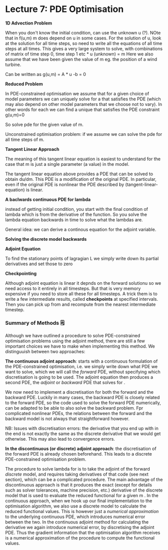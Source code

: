 # Lecture 7: PDE Optimisation



**1D Advection Problem**

When you don't know the initial condition, can use the unknown u (?). NOte that in f(u,m) m does depend on u in some cases.
For the solution of u, look at the solution for all time steps, so need to write all the equations of all time steps at all times.
This gives a very large system to solve, with combinations of matrix of time step 0, time step 1 etc * u (unknown) = m
Here we also assume that we have been given the value of m eg. the position of a wind turbine.


Can be written as g(u,m) = A * u -b = 0

**Reduced Problem**

In PDE-constrained optimisation we assume that for a given choice of model parameters  we can uniquely solve for a  that satisfies the PDE (which may also depend on other model parameters that we choose not to vary). 
In other words for each  we can find a unique  that satisfies the PDE constraint g(u,m)=0

So solve pde for the given value of m.

Unconstrained optimisation problem: if we assume we can solve the pde for all time steps of m.

**Tangent Linear Approach**

The meaning of this tangent linear equation is easiest to understand for the case that m is just a single parameter (a value) in the model.

The tangent linear equation above provides a PDE that can be solved to obtain du/dm. This PDE is a modification of the original PDE. In particular, even if the original PDE is nonlinear the PDE described by (tangent-linear-equation) is linear.


**A baclwards continuous PDE for lambda**

instead of getting initial condition, you start with the final condition of lambda which is from the derivative of the function. So you solve the lambda equation backwards in time to solve what the lambdas are.

General idea: we can derive a continous equation for the adjoint variable.



**Solving the discrete model backwards**

**Adjoint Equation**

To find the stationary points of lagragian L we simply write down its partial derivatives and set those to zero



**Checkpointing**

Although adjoint equation is linear it depnds on the forward solutionu so we need access to it entirely in all timesteps. But that is very memory expensive if you need to store all these for all timesteps. A trick them is to write a few intermediate results, called **checkpoints** at specified intervals. Then you can pick up from and recompute from the nearest intermediate timestep. 


### Summary of Methods 🗒 

Although we have outlined a procedure to solve PDE-constrained optimisation problems using the adjoint method, there are still a few important choices we have to make when implementing this method. We distinguuish between two approaches: 

**The continuous adjoint approach**: starts with a continuous formulation of the PDE-constrained optimisation, i.e. we simply write down what PDE we want to solve, which we will call the *forward* PDE, without specifying which discretisation is going to be used. The adjoint equation then produces a second PDE, the *adjoint* or *backward* PDE that solves for . 

We now need to implement a discretisation for both the forward and the backward PDE. Luckily in many cases, the backward PDE is closely related to the forward PDE, so the code used to solve the forward PDE numerically, can be adapted to be able to also solve the backward problem. Fpr complicated nonlinear PDEs, the relations between the forward and the backward model is not always that straightforward however. 

NB: Issues with discretisation errors: the derivative that you end up with in the end is not exactly the same as the discrete derivative that we would get otherwise. This may also lead to convergence errors.


**In the discontinuous (or discrete) adjoint approach**: the discretisation of the forward PDE is already chosen beforehand. This leads to a discrete PDE-constrained optimisation problem. 

The procedure to solve lambda for  is to take the adjoint of the forward *discrete* model, and requires taking derivatives of that code (see next section), which can be a complicated procedure. The main advantage of the discontinuous approach is that it produces the exact (except for details such as solver tolerances, machine precision, etc.) derivative of the discrete model that is used to evaluate the reduced functional for a given m . In the continuous approach, when we hook up our final implementation to the optimisation algorithm, we also use a discrete model to calculate the reduced functional values. This is however just a *numerical approximation* to the underlying continuous PDE, which introduces numerical error between the two. In the continuous adjoint method for calculating the derivative we again introduce numerical error, by discretising the adjoint PDE. Thus the gradient information that the optimisation algorithm receives is a numerical approximation of the procedure to compute the functional values.





